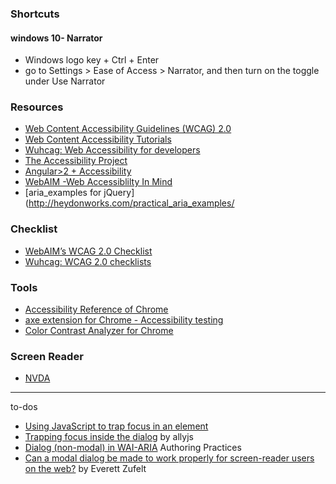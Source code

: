 ### Shortcuts

#### windows 10- Narrator

- Windows logo key + Ctrl + Enter
- go to Settings  > Ease of Access > Narrator, and then turn on the toggle under Use Narrator

### Resources

- [Web Content Accessibility Guidelines (WCAG) 2.0 ](https://www.w3.org/TR/WCAG20/)
- [Web Content Accessibility Tutorials](https://www.w3.org/WAI/tutorials/page-structure/sections/)
- [Wuhcag: Web Accessibility for developers](https://www.wuhcag.com/)
- [The Accessibility Project](https://a11yproject.com/)
- [Angular>2 + Accessibility](https://github.com/honggzb/Study-General/blob/master/Angular-Study/Angular2%2BAccessibility.md)
- [WebAIM -Web Accessiblilty In Mind](https://webaim.org/)
- [aria_examples for jQuery](http://heydonworks.com/practical_aria_examples/

### Checklist

- [WebAIM’s WCAG 2.0 Checklist](http://webaim.org/standards/wcag/checklist)
- [Wuhcag: WCAG 2.0 checklists](https://www.wuhcag.com/wcag-checklist/)

### Tools

- [Accessibility Reference of Chrome](https://developers.google.com/web/tools/chrome-devtools/accessibility/reference)
- [axe extension for Chrome - Accessibility testing](https://chrome.google.com/webstore/detail/axe/lhdoppojpmngadmnindnejefpokejbdd)
- [Color Contrast Analyzer for Chrome](https://accessibility.oit.ncsu.edu/tools/color-contrast-chrome/)

### Screen Reader

- [NVDA](http://www.nvaccess.org/)

--------------------

to-dos

- [Using JavaScript to trap focus in an element](https://hiddedevries.nl/en/blog/2017-01-29-using-javascript-to-trap-focus-in-an-element)
- [Trapping focus inside the dialog](https://allyjs.io/tutorials/accessible-dialog.html#trapping-focus-inside-the-dialog) by allyjs
- [Dialog (non-modal) in WAI-ARIA](https://www.w3.org/TR/wai-aria-practices/#dialog_modal) Authoring Practices
- [Can a modal dialog be made to work properly for screen-reader users on the web?](http://zufelt.ca/blog/can-modal-dialog-be-made-work-properly-screen-reader-users-web) by Everett Zufelt
